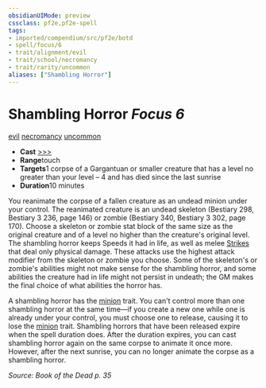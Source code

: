 ```yaml
---
obsidianUIMode: preview
cssclass: pf2e,pf2e-spell
tags:
- imported/compendium/src/pf2e/botd
- spell/focus/6
- trait/alignment/evil
- trait/school/necromancy
- trait/rarity/uncommon
aliases: ["Shambling Horror"]
---
```

# Shambling Horror *Focus 6*   
[evil](evil.md)  [necromancy](necromancy.md)  [uncommon](uncommon.md)  

- **Cast** [>>>](chapter-9-playing-the-game.md#Actions "Three-Action") 
- **Range**touch
- **Targets**1 corpse of a Gargantuan or smaller creature that has a level no greater than your level – 4 and has died since the last sunrise
- **Duration**10 minutes

You reanimate the corpse of a fallen creature as an undead minion under your control. The reanimated creature is an undead skeleton (Bestiary 298, Bestiary 3 236, page 146) or zombie (Bestiary 340, Bestiary 3 302, page 170). Choose a skeleton or zombie stat block of the same size as the original creature and of a level no higher than the creature's original level. The shambling horror keeps Speeds it had in life, as well as melee [Strikes](strike.md) that deal only physical damage. These attacks use the highest attack modifier from the skeleton or zombie you choose. Some of the skeleton's or zombie's abilities might not make sense for the shambling horror, and some abilities the creature had in life might not persist in undeath; the GM makes the final choice of what abilities the horror has.

A shambling horror has the [minion](minion.md) trait. You can't control more than one shambling horror at the same time—if you create a new one while one is already under your control, you must choose one to release, causing it to lose the [minion](minion.md) trait. Shambling horrors that have been released expire when the spell duration does. After the duration expires, you can cast shambling horror again on the same corpse to animate it once more. However, after the next sunrise, you can no longer animate the corpse as a shambling horror.

*Source: Book of the Dead p. 35*